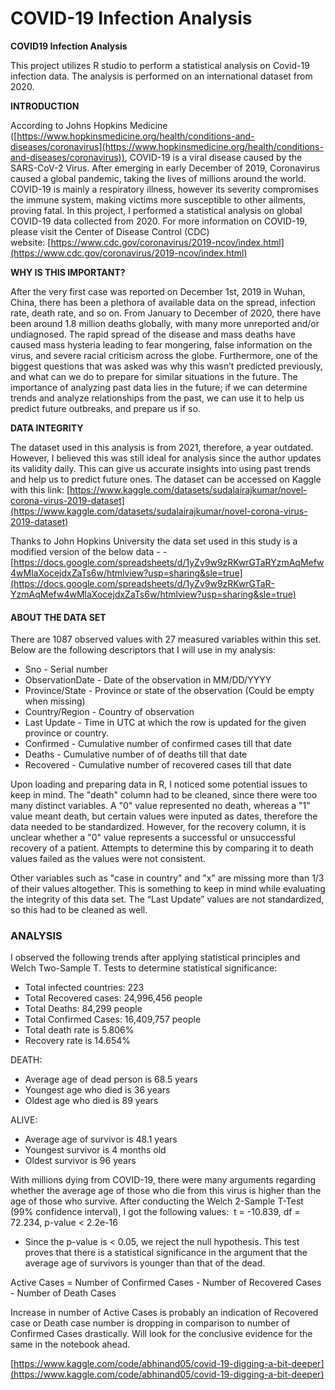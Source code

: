 # COVID-19 Infection Analysis

**COVID19 Infection Analysis**

This project utilizes R studio to perform a statistical analysis on Covid-19 infection data. The analysis is performed on an international dataset from 2020.

**INTRODUCTION**

According to Johns Hopkins Medicine ([https://www.hopkinsmedicine.org/health/conditions-and-diseases/coronavirus](https://www.hopkinsmedicine.org/health/conditions-and-diseases/coronavirus)), COVID-19 is a viral disease caused by the SARS-CoV-2 Virus. After emerging in early December of 2019, Coronavirus caused a global pandemic, taking the lives of millions around the world. COVID-19 is mainly a respiratory illness, however its severity compromises the immune system, making victims more susceptible to other ailments, proving fatal.  In this project, I performed a statistical analysis on global COVID-19 data collected from 2020. For more information on COVID-19, please visit the Center of Disease Control (CDC) website: [https://www.cdc.gov/coronavirus/2019-ncov/index.html](https://www.cdc.gov/coronavirus/2019-ncov/index.html)

**WHY IS THIS IMPORTANT?**

After the very first case was reported on December 1st, 2019 in Wuhan, China, there has been a plethora of available data on the spread, infection rate, death rate, and so on. From January to December of 2020, there have been around 1.8 million deaths globally, with many more unreported and/or undiagnosed. The rapid spread of the disease and mass deaths have caused mass hysteria leading to fear mongering, false information on the virus, and severe racial criticism across the globe. Furthermore, one of the biggest questions that was asked was why this wasn’t predicted previously, and what can we do to prepare for similar situations in the future. The importance of analyzing past data lies in the future; if we can determine trends and analyze relationships from the past, we can use it to help us predict future outbreaks, and prepare us if so. 

**DATA INTEGRITY**

The dataset used in this analysis is from 2021, therefore, a year outdated. However, I believed this was still ideal for analysis since the author updates its validity daily. This can give us accurate insights into using past trends and help us to predict future ones. The dataset can be accessed on Kaggle with this link: [https://www.kaggle.com/datasets/sudalairajkumar/novel-corona-virus-2019-dataset](https://www.kaggle.com/datasets/sudalairajkumar/novel-corona-virus-2019-dataset)

Thanks to John Hopkins University the data set used in this study is a modified version of the below data - - [https://docs.google.com/spreadsheets/d/1yZv9w9zRKwrGTaRYzmAqMefw4wMlaXocejdxZaTs6w/htmlview?usp=sharing&sle=true](https://docs.google.com/spreadsheets/d/1yZv9w9zRKwrGTaR-YzmAqMefw4wMlaXocejdxZaTs6w/htmlview?usp=sharing&sle=true)

#### ABOUT THE DATA SET

There are 1087 observed values with 27 measured variables within this set. Below are the following descriptors that I will use in my analysis:

- Sno - Serial number
- ObservationDate - Date of the observation in MM/DD/YYYY
- Province/State - Province or state of the observation (Could be empty when missing)
- Country/Region - Country of observation
- Last Update - Time in UTC at which the row is updated for the given province or country.
- Confirmed - Cumulative number of confirmed cases till that date
- Deaths - Cumulative number of of deaths till that date
- Recovered - Cumulative number of recovered cases till that date

Upon loading and preparing data in R, I noticed some potential issues to keep in mind. The "death" column had to be cleaned, since there were too many distinct variables. A "0" value represented no death, whereas a "1" value meant death, but certain values were inputed as dates, therefore the data needed to be standardized. However, for the recovery column, it is unclear whether a "0" value represents a successful or unsuccessful recovery of a patient. Attempts to determine this by comparing it to death values failed as the values were not consistent.

Other variables such as "case in country" and "x" are missing more than 1/3 of their values altogether. This is something to keep in mind while evaluating the integrity of this data set. The “Last Update” values are not standardized, so this had to be cleaned as well. 

### ANALYSIS

I observed the following trends after applying statistical principles and Welch Two-Sample T. Tests to determine statistical significance:

- Total infected countries: 223
- Total Recovered cases: 24,996,456 people
- Total Deaths: 84,299 people
- Total Confirmed Cases: 16,409,757 people
- Total death rate is 5.806%
- Recovery rate is 14.654%

DEATH:

- Average age of dead person is 68.5 years
- Youngest age who died is 36 years
- Oldest age who died is 89 years

ALIVE:

- Average age of survivor is 48.1 years
- Youngest survivor is 4 months old
- Oldest survivor is 96 years

With millions dying from COVID-19, there were many arguments regarding whether the average age of those who die from this virus is higher than the age of those who survive. After conducting the Welch 2-Sample T-Test (99% confidence interval), I got the following values:  t = -10.839, df = 72.234, p-value < 2.2e-16

- Since the p-value is < 0.05, we reject the null hypothesis. This test proves that there is a statistical significance in the argument that the average age of survivors is younger than that of the dead.

Active Cases = Number of Confirmed Cases - Number of Recovered Cases - Number of Death Cases

Increase in number of Active Cases is probably an indication of Recovered case or Death case number is dropping in comparison to number of Confirmed Cases drastically. Will look for the conclusive evidence for the same in the notebook ahead.

[https://www.kaggle.com/code/abhinand05/covid-19-digging-a-bit-deeper](https://www.kaggle.com/code/abhinand05/covid-19-digging-a-bit-deeper)

